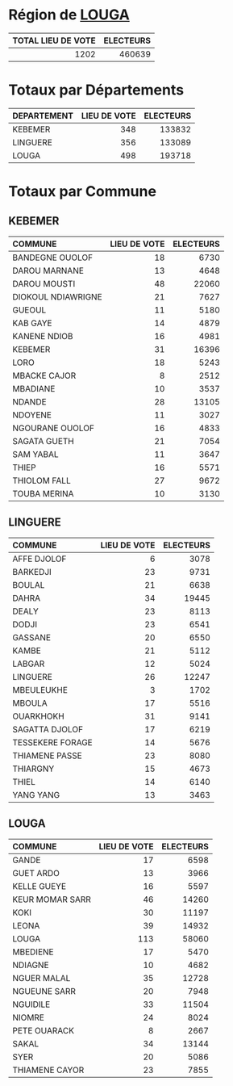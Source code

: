 # Région de [LOUGA](LOUGA.csv)

|   TOTAL LIEU DE VOTE |   ELECTEURS |
|---------------------:|------------:|
|                 1202 |      460639 |

# Totaux par Départements

| DEPARTEMENT   |   LIEU DE VOTE |   ELECTEURS |
|:--------------|---------------:|------------:|
| KEBEMER       |            348 |      133832 |
| LINGUERE      |            356 |      133089 |
| LOUGA         |            498 |      193718 |

# Totaux par Commune

## KEBEMER

| COMMUNE            |   LIEU DE VOTE |   ELECTEURS |
|:-------------------|---------------:|------------:|
| BANDEGNE OUOLOF    |             18 |        6730 |
| DAROU MARNANE      |             13 |        4648 |
| DAROU MOUSTI       |             48 |       22060 |
| DIOKOUL NDIAWRIGNE |             21 |        7627 |
| GUEOUL             |             11 |        5180 |
| KAB GAYE           |             14 |        4879 |
| KANENE NDIOB       |             16 |        4981 |
| KEBEMER            |             31 |       16396 |
| LORO               |             18 |        5243 |
| MBACKE CAJOR       |              8 |        2512 |
| MBADIANE           |             10 |        3537 |
| NDANDE             |             28 |       13105 |
| NDOYENE            |             11 |        3027 |
| NGOURANE OUOLOF    |             16 |        4833 |
| SAGATA GUETH       |             21 |        7054 |
| SAM YABAL          |             11 |        3647 |
| THIEP              |             16 |        5571 |
| THIOLOM FALL       |             27 |        9672 |
| TOUBA MERINA       |             10 |        3130 |

## LINGUERE

| COMMUNE          |   LIEU DE VOTE |   ELECTEURS |
|:-----------------|---------------:|------------:|
| AFFE DJOLOF      |              6 |        3078 |
| BARKEDJI         |             23 |        9731 |
| BOULAL           |             21 |        6638 |
| DAHRA            |             34 |       19445 |
| DEALY            |             23 |        8113 |
| DODJI            |             23 |        6541 |
| GASSANE          |             20 |        6550 |
| KAMBE            |             21 |        5112 |
| LABGAR           |             12 |        5024 |
| LINGUERE         |             26 |       12247 |
| MBEULEUKHE       |              3 |        1702 |
| MBOULA           |             17 |        5516 |
| OUARKHOKH        |             31 |        9141 |
| SAGATTA DJOLOF   |             17 |        6219 |
| TESSEKERE FORAGE |             14 |        5676 |
| THIAMENE PASSE   |             23 |        8080 |
| THIARGNY         |             15 |        4673 |
| THIEL            |             14 |        6140 |
| YANG YANG        |             13 |        3463 |

## LOUGA

| COMMUNE         |   LIEU DE VOTE |   ELECTEURS |
|:----------------|---------------:|------------:|
| GANDE           |             17 |        6598 |
| GUET ARDO       |             13 |        3966 |
| KELLE GUEYE     |             16 |        5597 |
| KEUR MOMAR SARR |             46 |       14260 |
| KOKI            |             30 |       11197 |
| LEONA           |             39 |       14932 |
| LOUGA           |            113 |       58060 |
| MBEDIENE        |             17 |        5470 |
| NDIAGNE         |             10 |        4682 |
| NGUER MALAL     |             35 |       12728 |
| NGUEUNE SARR    |             20 |        7948 |
| NGUIDILE        |             33 |       11504 |
| NIOMRE          |             24 |        8024 |
| PETE OUARACK    |              8 |        2667 |
| SAKAL           |             34 |       13144 |
| SYER            |             20 |        5086 |
| THIAMENE CAYOR  |             23 |        7855 |

